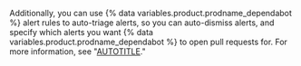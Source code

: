 Additionally, you can use {% data variables.product.prodname_dependabot %} alert rules to auto-triage alerts, so you can auto-dismiss alerts, and specify which alerts you want {% data variables.product.prodname_dependabot %} to open pull requests for. For more information, see "[AUTOTITLE](/code-security/dependabot/dependabot-alert-rules/about-dependabot-alert-rules)."
